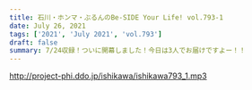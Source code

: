 ```yaml
---
title: 石川・ホンマ・ぶるんのBe-SIDE Your Life! vol.793-1
date: July 26, 2021
tags: ['2021', 'July 2021', 'vol.793']
draft: false
summary: 7/24収録！ついに開幕しました！今日は3人でお届けですよー！！
---
```


http://project-phi.ddo.jp/ishikawa/ishikawa793_1.mp3